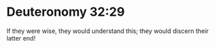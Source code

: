 # Deuteronomy 32:29

If they were wise, they would understand this; they would discern their latter end!
